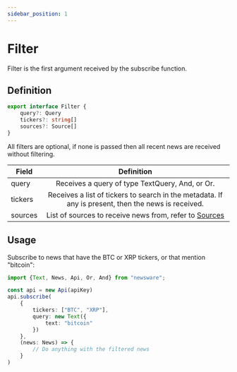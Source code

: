 ```yaml
---
sidebar_position: 1
---
```


# Filter

Filter is the first argument received by the subscribe function.

## Definition

```typescript
export interface Filter {
    query?: Query
    tickers?: string[]
    sources?: Source[]
}
```

All filters are optional, if none is passed then all recent news are received without filtering.

| Field   |                                             Definition                                              |
|---------|:---------------------------------------------------------------------------------------------------:|
| query   |                           Receives a query of type TextQuery, And, or Or.                           |
| tickers | Receives a list of tickers to search in the metadata. If any is present, then the news is received. |
| sources |                 List of sources to receive news from, refer to [Sources](./sources)                 |

## Usage

Subscribe to news that have the BTC or XRP tickers, or that mention "bitcoin":

```typescript
import {Text, News, Api, Or, And} from "newsware";

const api = new Api(apiKey)
api.subscribe(
    {
        tickers: ["BTC", "XRP"],
        query: new Text({
            text: "bitcoin"
        })
    },
    (news: News) => {
        // Do anything with the filtered news
    }
)
```
